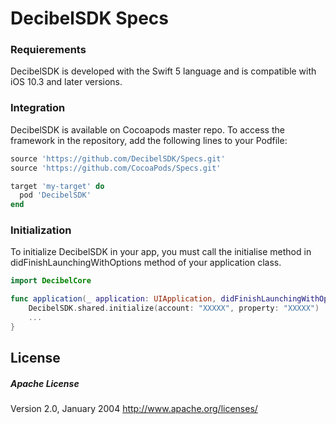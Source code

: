 # DecibelSDK Specs

### Requierements

DecibelSDK is developed with the Swift 5 language and is compatible with iOS 10.3 and later versions.

### Integration

DecibelSDK is available on Cocoapods master repo.
To access the framework in the repository, add the following lines to your Podfile:

```Ruby
source 'https://github.com/DecibelSDK/Specs.git'
source 'https://github.com/CocoaPods/Specs.git'

target 'my-target' do
  pod 'DecibelSDK'
end
```
### Initialization

To initialize DecibelSDK in your app, you must call the initialise method in didFinishLaunchingWithOptions method of your application class.

```Swift
import DecibelCore

func application(_ application: UIApplication, didFinishLaunchingWithOptions launchOptions: [UIApplication.LaunchOptionsKey: Any]?) -> Bool {
    DecibelSDK.shared.initialize(account: "XXXXX", property: "XXXXX")
    ...
}
```

License
----

##### Apache License
Version 2.0, January 2004
http://www.apache.org/licenses/
